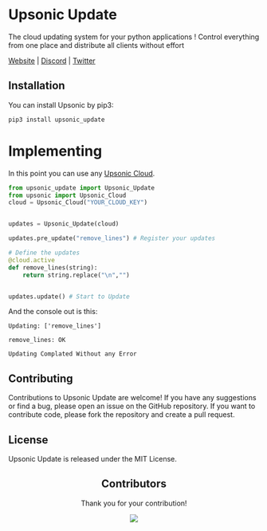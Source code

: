 # Upsonic Update

The cloud updating system for your python applications ! Control everything from one place and distribute all clients without effort

[Website](https://upsonic.co/upsonic-update) | [Discord](https://discord.gg/) | [Twitter](https://twitter.com/upsonicco)



## Installation
You can install Upsonic by pip3:

```console
pip3 install upsonic_update
```


# Implementing
In this point you can use any [Upsonic Cloud](https://docs.upsonic.co/upsonic_cloud.html).

```python
from upsonic_update import Upsonic_Update
from upsonic import Upsonic_Cloud
cloud = Upsonic_Cloud("YOUR_CLOUD_KEY")


updates = Upsonic_Update(cloud)

updates.pre_update("remove_lines") # Register your updates

# Define the updates
@cloud.active
def remove_lines(string):
    return string.replace("\n","")


updates.update() # Start to Update

```

And the console out is this:

```console
Updating: ['remove_lines']

remove_lines: OK

Updating Complated Without any Error
```




## Contributing
Contributions to Upsonic Update are welcome! If you have any suggestions or find a bug, please open an issue on the GitHub repository. If you want to contribute code, please fork the repository and create a pull request.

## License
Upsonic Update is released under the MIT License.

<h2 align="center">
    Contributors
</h2>
<p align="center">
    Thank you for your contribution!
</p>
<p align="center">
    <a href="https://github.com/Upsonic/Upsonic-Update/graphs/contributors">
      <img src="https://contrib.rocks/image?repo=Upsonic/Upsonic-Update" />
    </a>
</p>
